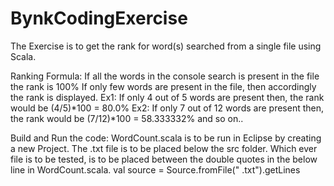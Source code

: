 # BynkCodingExercise

The Exercise  is to get the rank for word(s) searched from a single file using Scala.

Ranking Formula:
If all the words in the console search is present in the file the rank is 100%
If only few words are present in the file, then accordingly the rank is displayed.
Ex1: If only 4 out of 5 words are present then, the rank would be (4/5)*100 = 80.0%
Ex2: If only 7 out of 12 words are present then, the rank would be (7/12)*100 = 58.333332% 
and so on..

Build and Run the code:
WordCount.scala is to be run in Eclipse by creating a new Project.
The .txt file is to be placed below the src folder.
Which ever file is to be tested, is to be placed between the double quotes in the below line in WordCount.scala.
    val source = Source.fromFile(" .txt").getLines

